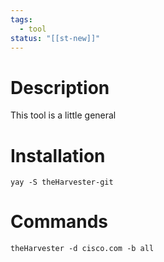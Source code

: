 ```yaml
---
tags:
  - tool
status: "[[st-new]]"
---
```

# Description
This tool is a little general

# Installation
```
yay -S theHarvester-git
```

# Commands
`theHarvester -d cisco.com -b all`

